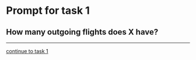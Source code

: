 # Prompt for task 1

## How many outgoing flights does X have?

---

[continue to task 1](./task1-v.html)
